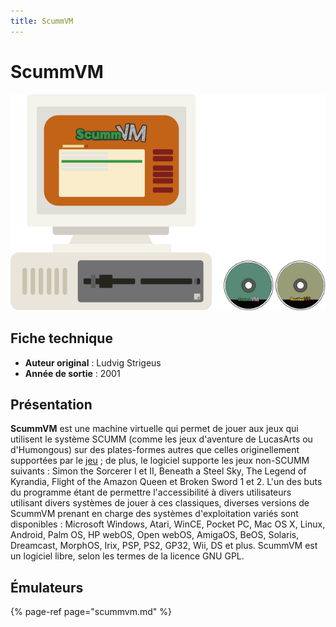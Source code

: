 ```yaml
---
title: ScummVM
---
```


# ScummVM

![](/migration-images/emulateurs/ordinosaures/scummvm-residualvm/scummvm.svg)

## Fiche technique

* **Auteur original** : Ludvig Strigeus
* **Année de sortie** : 2001

## Présentation

**ScummVM** est une machine virtuelle qui permet de jouer aux jeux qui utilisent le système SCUMM \(comme les jeux d'aventure de LucasArts ou d'Humongous\) sur des plates-formes autres que celles originellement supportées par le [jeu](https://fr.wikipedia.org/wiki/Jeu_vid%C3%A9o) ; de plus, le logiciel supporte les jeux non-SCUMM suivants : Simon the Sorcerer I et II, Beneath a Steel Sky, The Legend of Kyrandia, Flight of the Amazon Queen et Broken Sword 1 et 2. L'un des buts du programme étant de permettre l'accessibilité à divers utilisateurs utilisant divers systèmes de jouer à ces classiques, diverses versions de ScummVM prenant en charge des systèmes d'exploitation variés sont disponibles : Microsoft Windows, Atari, WinCE, Pocket PC, Mac OS X, Linux, Android, Palm OS, HP webOS, Open webOS, AmigaOS, BeOS, Solaris, Dreamcast, MorphOS, Irix, PSP, PS2, GP32, Wii, DS et plus. ScummVM est un logiciel libre, selon les termes de la licence GNU GPL.

## Émulateurs

{% page-ref page="scummvm.md" %}

